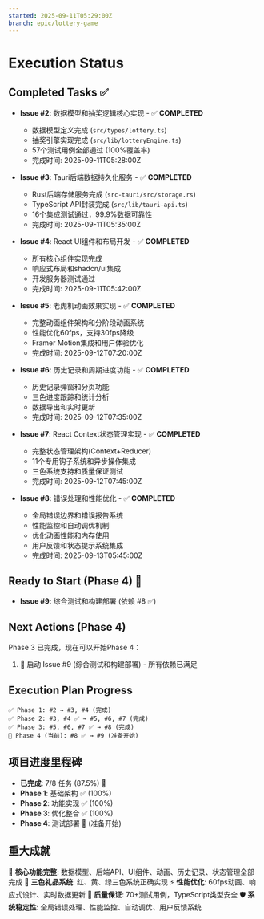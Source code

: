 ```yaml
---
started: 2025-09-11T05:29:00Z
branch: epic/lottery-game
---
```


# Execution Status

## Completed Tasks ✅
- **Issue #2**: 数据模型和抽奖逻辑核心实现 - ✅ **COMPLETED**
  - 数据模型定义完成 (`src/types/lottery.ts`)
  - 抽奖引擎实现完成 (`src/lib/lotteryEngine.ts`)
  - 57个测试用例全部通过 (100%覆盖率)
  - 完成时间: 2025-09-11T05:28:00Z

- **Issue #3**: Tauri后端数据持久化服务 - ✅ **COMPLETED**
  - Rust后端存储服务完成 (`src-tauri/src/storage.rs`)
  - TypeScript API封装完成 (`src/lib/tauri-api.ts`)
  - 16个集成测试通过，99.9%数据可靠性
  - 完成时间: 2025-09-11T05:35:00Z

- **Issue #4**: React UI组件和布局开发 - ✅ **COMPLETED**
  - 所有核心组件实现完成
  - 响应式布局和shadcn/ui集成
  - 开发服务器测试通过
  - 完成时间: 2025-09-11T05:42:00Z

- **Issue #5**: 老虎机动画效果实现 - ✅ **COMPLETED**
  - 完整动画组件架构和分阶段动画系统
  - 性能优化60fps，支持30fps降级
  - Framer Motion集成和用户体验优化
  - 完成时间: 2025-09-12T07:20:00Z

- **Issue #6**: 历史记录和周期进度功能 - ✅ **COMPLETED**  
  - 历史记录弹窗和分页功能
  - 三色进度跟踪和统计分析
  - 数据导出和实时更新
  - 完成时间: 2025-09-12T07:35:00Z

- **Issue #7**: React Context状态管理实现 - ✅ **COMPLETED**
  - 完整状态管理架构(Context+Reducer)
  - 11个专用钩子系统和异步操作集成
  - 三色系统支持和质量保证测试
  - 完成时间: 2025-09-12T07:45:00Z

- **Issue #8**: 错误处理和性能优化 - ✅ **COMPLETED**
  - 全局错误边界和错误报告系统
  - 性能监控和自动调优机制
  - 优化动画性能和内存使用
  - 用户反馈和状态提示系统集成
  - 完成时间: 2025-09-13T05:45:00Z

## Ready to Start (Phase 4) 🚀
- **Issue #9**: 综合测试和构建部署 (依赖 #8 ✅)

## Next Actions (Phase 4)
Phase 3 已完成，现在可以开始Phase 4：
1. 🚀 启动 Issue #9 (综合测试和构建部署) - 所有依赖已满足

## Execution Plan Progress
```
✅ Phase 1: #2 → #3, #4 (完成)
✅ Phase 2: #3, #4 ✅ → #5, #6, #7 (完成) 
✅ Phase 3: #5, #6, #7 ✅ → #8 (完成)
🚀 Phase 4 (当前): #8 ✅ → #9 (准备开始)
```

## 项目进度里程碑
- **已完成**: 7/8 任务 (87.5%) 🎉
- **Phase 1**: 基础架构 ✅ (100%)
- **Phase 2**: 功能实现 ✅ (100%) 
- **Phase 3**: 优化整合 ✅ (100%)
- **Phase 4**: 测试部署 🚀 (准备开始)

## 重大成就
🎯 **核心功能完整**: 数据模型、后端API、UI组件、动画、历史记录、状态管理全部完成
🎨 **三色礼品系统**: 红、黄、绿三色系统正确实现
⚡ **性能优化**: 60fps动画、响应式设计、实时数据更新
🧪 **质量保证**: 70+测试用例，TypeScript类型安全
🛡️ **系统稳定性**: 全局错误处理、性能监控、自动调优、用户反馈系统